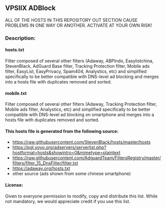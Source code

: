 ## VPSIIX ADBlock

ALL OF THE HOSTS IN THIS REPOSITORY OUT SECTION CAUSE PROBLEMS IN ONE WAY OR ANOTHER. ACTIVATE AT YOUR OWN RISK!


### Description:

#### hosts.txt
Filter composed of several other filters (Adaway, ABPIndo, Easylistchina, StevenBlack, AdGuard Base filter, Tracking Protection filter, Mobile ads filter, EasyList, EasyPrivacy, Spam404, Analystics, etc) and simplified specifically to be better compatible with DNS-level ad blocking and merges into a hosts file with duplicates removed and sorted.


#### mobile.txt
Filter composed of several other filters (Adaway, Tracking Protection filter, Mobile ads filter, Analystics, etc) and simplified specifically to be better compatible with DNS-level ad blocking on smartphone and merges into a hosts file with duplicates removed and sorted.


#### This hosts file is generated from the following source:
* https://raw.githubusercontent.com/StevenBlack/hosts/master/hosts
* https://pgl.yoyo.org/adservers/serverlist.php?hostformat=hosts&showintro=0&mimetype=plaintext
* https://raw.githubusercontent.com/AdguardTeam/FiltersRegistry/master/filters/filter_15_DnsFilter/filter.txt
* https://adaway.org/hosts.txt
* other source (ads shown from some chinese smartphone)


#### License:
Given to everyone permission to modify, copy and distribute this list. While not mandatory, we would appreciate credit if you use this list.
